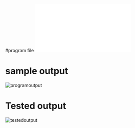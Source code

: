 #program file
![program file](FCFS.java)

# sample output
![programoutput](programoutput.png)

# Tested output
![testedoutput](testedoutput.png)
